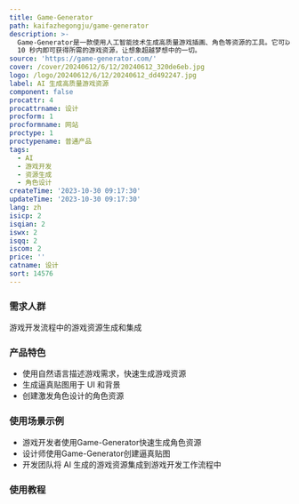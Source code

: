 ```yaml
---
title: Game-Generator
path: kaifazhegongju/game-generator
description: >-
  Game-Generator是一款使用人工智能技术生成高质量游戏插画、角色等资源的工具。它可以根据用户的自然语言描述快速生成可用的游戏资产，并可以轻松集成到游戏开发流程中。该工具提供丰富的创意激发游戏设计，让开发者可以专注于现在并考虑未来的细节。用户只需在
  10 秒内即可获得所需的游戏资源，让想象超越梦想中的一切。
source: 'https://game-generator.com/'
cover: /cover/20240612/6/12/20240612_320de6eb.jpg
logo: /logo/20240612/6/12/20240612_dd492247.jpg
label: AI 生成高质量游戏资源
component: false
procattr: 4
procattrname: 设计
procform: 1
procformname: 网站
proctype: 1
proctypename: 普通产品
tags:
  - AI
  - 游戏开发
  - 资源生成
  - 角色设计
createTime: '2023-10-30 09:17:30'
updateTime: '2023-10-30 09:17:30'
lang: zh
isicp: 2
isqian: 2
iswx: 2
isqq: 2
iscom: 2
price: ''
catname: 设计
sort: 14576
---
```




### 需求人群
游戏开发流程中的游戏资源生成和集成

### 产品特色
- 使用自然语言描述游戏需求，快速生成游戏资源
- 生成逼真贴图用于 UI 和背景
- 创建激发角色设计的角色资源

### 使用场景示例
- 游戏开发者使用Game-Generator快速生成角色资源
- 设计师使用Game-Generator创建逼真贴图
- 开发团队将 AI 生成的游戏资源集成到游戏开发工作流程中

### 使用教程


  
